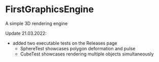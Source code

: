 # FirstGraphicsEngine
A simple 3D rendering engine

Update 21.03.2022:
- added two executable tests on the Releases page
  - SphereTest showcases polygon deformation and pulse
  - CubeTest showcases rendering multiple objects simultaneously
